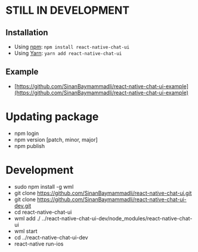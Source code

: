 # STILL IN DEVELOPMENT

## Installation

- Using [npm](https://www.npmjs.com/#getting-started): `npm install react-native-chat-ui`
- Using [Yarn](https://yarnpkg.com/): `yarn add react-native-chat-ui`

## Example

- [https://github.com/SinanBaymammadli/react-native-chat-ui-example](https://github.com/SinanBaymammadli/react-native-chat-ui-example)

# Updating package

- npm login
- npm version [patch, minor, major]
- npm publish

# Development

- sudo npm install -g wml
- git clone https://github.com/SinanBaymammadli/react-native-chat-ui.git
- git clone https://github.com/SinanBaymammadli/react-native-chat-ui-dev.git
- cd react-native-chat-ui
- wml add ./ ../react-native-chat-ui-dev/node_modules/react-native-chat-ui
- wml start
- cd ../react-native-chat-ui-dev
- react-native run-ios
